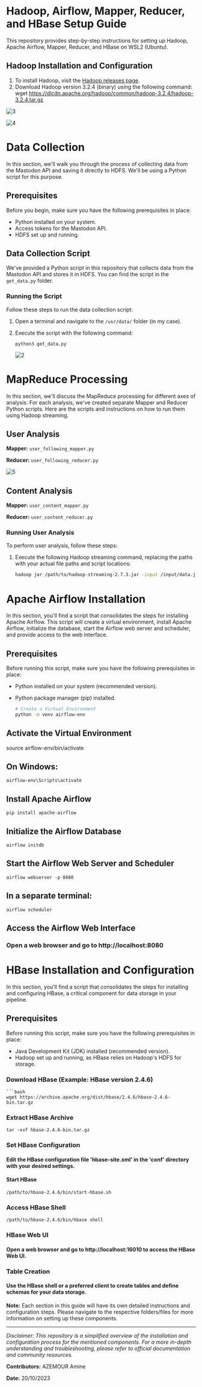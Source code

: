 # Hadoop, Airflow, Mapper, Reducer, and HBase Setup Guide

This repository provides step-by-step instructions for setting up Hadoop, Apache Airflow, Mapper, Reducer, and HBase on WSL2 (Ubuntu). 

## Hadoop Installation and Configuration

1. To install Hadoop, visit the [Hadoop releases page](https://hadoop.apache.org/releases.html).
2. Download Hadoop version 3.2.4 (binary) using the following command:
wget https://dlcdn.apache.org/hadoop/common/hadoop-3.2.4/hadoop-3.2.4.tar.gz


![3](https://github.com/azemoure-1/Hadoop-Airflow-HBase-Mastadon/assets/113553607/599687b3-339e-40c5-8e5a-e815862e6c95)


![4](https://github.com/azemoure-1/Hadoop-Airflow-HBase-Mastadon/assets/113553607/b22eecec-5eb4-4593-bd9a-fae4c1e3a185)


# Data Collection

In this section, we'll walk you through the process of collecting data from the Mastodon API and saving it directly to HDFS. We'll be using a Python script for this purpose.

## Prerequisites

Before you begin, make sure you have the following prerequisites in place:

- Python installed on your system.
- Access tokens for the Mastodon API.
- HDFS set up and running.

## Data Collection Script

We've provided a Python script in this repository that collects data from the Mastodon API and stores it in HDFS. You can find the script in the `get_data.py` folder.


### Running the Script

Follow these steps to run the data collection script:

1. Open a terminal and navigate to the `/usr/data/` folder (in my case).
2. Execute the script with the following command:
    ````
    python3 get_data.py
    ````

   ![2](https://github.com/azemoure-1/Hadoop-Airflow-HBase-Mastadon/assets/113553607/a68e5b53-8b0f-4df5-af47-f7ec1362c1cd)


# MapReduce Processing

In this section, we'll discuss the MapReduce processing for different axes of analysis. For each analysis, we've created separate Mapper and Reducer Python scripts. Here are the scripts and instructions on how to run them using Hadoop streaming.

## User Analysis

**Mapper:** `user_following_mapper.py`

**Reducer:** `user_following_reducer.py`


![5](https://github.com/azemoure-1/Hadoop-Airflow-HBase-Mastadon/assets/113553607/242cb621-bc43-4132-b568-8abf91e964c1)


## Content Analysis

**Mapper:** `user_content_mapper.py`

**Reducer:** `user_content_reducer.py`



### Running User Analysis

To perform user analysis, follow these steps:

1. Execute the following Hadoop streaming command, replacing the paths with your actual file paths and script locations:

   ```bash
   hadoop jar /path/to/hadoop-streaming-2.7.3.jar -input /input/data.json -output /output/user_analysis -mapper /path/to/user_following_mapper.py -reducer /path/to/user_following_reducer.py


# Apache Airflow Installation

In this section, you'll find a script that consolidates the steps for installing Apache Airflow. This script will create a virtual environment, install Apache Airflow, initialize the database, start the Airflow web server and scheduler, and provide access to the web interface.

## Prerequisites

Before running this script, make sure you have the following prerequisites in place:

- Python installed on your system (recommended version).
- Python package manager (pip) installed.

    ```bash
    # Create a Virtual Environment
    python -m venv airflow-env

## Activate the Virtual Environment
source airflow-env/bin/activate

## On Windows:
    airflow-env\Scripts\activate

## Install Apache Airflow
    pip install apache-airflow

## Initialize the Airflow Database
    airflow initdb

## Start the Airflow Web Server and Scheduler
    airflow webserver -p 8080

## In a separate terminal:
    airflow scheduler

## Access the Airflow Web Interface
### Open a web browser and go to http://localhost:8080


# HBase Installation and Configuration

In this section, you'll find a script that consolidates the steps for installing and configuring HBase, a critical component for data storage in your pipeline.

## Prerequisites

Before running this script, make sure you have the following prerequisites in place:

- Java Development Kit (JDK) installed (recommended version).
- Hadoop set up and running, as HBase relies on Hadoop's HDFS for storage.


### Download HBase (Example: HBase version 2.4.6)
    ```bash
    wget https://archive.apache.org/dist/hbase/2.4.6/hbase-2.4.6-bin.tar.gz

### Extract HBase Archive
    tar -xvf hbase-2.4.6-bin.tar.gz

### Set HBase Configuration
#### Edit the HBase configuration file 'hbase-site.xml' in the 'conf' directory with your desired settings.

#### Start HBase
    /path/to/hbase-2.4.6/bin/start-hbase.sh

### Access HBase Shell
    /path/to/hbase-2.4.6/bin/hbase shell

### HBase Web UI
#### Open a web browser and go to http://localhost:16010 to access the HBase Web UI.

### Table Creation
#### Use the HBase shell or a preferred client to create tables and define schemas for your data storage.



**Note:** Each section in this guide will have its own detailed instructions and configuration steps. Please navigate to the respective folders/files for more information on setting up these components.

---

*Disclaimer: This repository is a simplified overview of the installation and configuration process for the mentioned components. For a more in-depth understanding and troubleshooting, please refer to official documentation and community resources.*

**Contributors:** AZEMOUR Amine

**Date:** 20/10/2023
